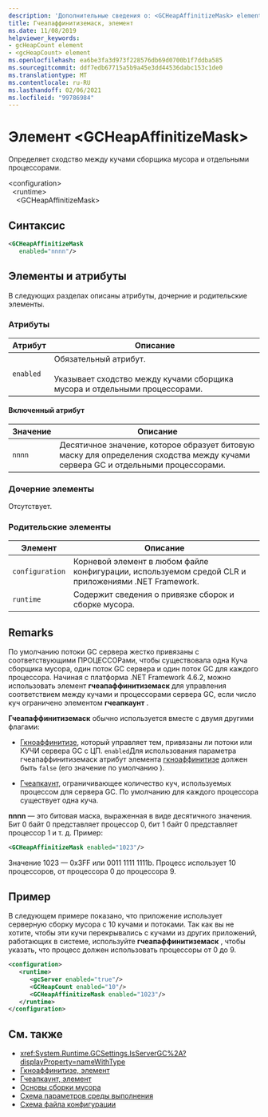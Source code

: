 ```yaml
---
description: 'Дополнительные сведения о: <GCHeapAffinitizeMask> element'
title: Гчеапаффинитиземаск, элемент
ms.date: 11/08/2019
helpviewer_keywords:
- gcHeapCount element
- <gcHeapCount> element
ms.openlocfilehash: ea6be3fa3d973f228576db69d0700b1f7ddba585
ms.sourcegitcommit: ddf7edb67715a5b9a45e3dd44536dabc153c1de0
ms.translationtype: MT
ms.contentlocale: ru-RU
ms.lasthandoff: 02/06/2021
ms.locfileid: "99786984"
---
```

# <a name="gcheapaffinitizemask-element"></a>Элемент \<GCHeapAffinitizeMask>

Определяет сходство между кучами сборщика мусора и отдельными процессорами.

\<configuration>\
&nbsp;&nbsp;\<runtime>\
&nbsp;&nbsp;&nbsp;&nbsp;\<GCHeapAffinitizeMask>

## <a name="syntax"></a>Синтаксис

```xml
<GCHeapAffinitizeMask
   enabled="nnnn"/>
```

## <a name="attributes-and-elements"></a>Элементы и атрибуты

В следующих разделах описаны атрибуты, дочерние и родительские элементы.

### <a name="attributes"></a>Атрибуты

|Атрибут|Описание|
|---------------|-----------------|
|`enabled`|Обязательный атрибут.<br /><br />Указывает сходство между кучами сборщика мусора и отдельными процессорами. |

#### <a name="enabled-attribute"></a>Включенный атрибут

|Значение|Описание|
|-----------|-----------------|
|`nnnn`|Десятичное значение, которое образует битовую маску для определения сходства между кучами сервера GC и отдельными процессорами. |

### <a name="child-elements"></a>Дочерние элементы

Отсутствует.

### <a name="parent-elements"></a>Родительские элементы

|Элемент|Описание|
|-------------|-----------------|
|`configuration`|Корневой элемент в любом файле конфигурации, используемом средой CLR и приложениями .NET Framework.|
|`runtime`|Содержит сведения о привязке сборок и сборке мусора.|

## <a name="remarks"></a>Remarks

По умолчанию потоки GC сервера жестко привязаны с соответствующими ПРОЦЕССОРами, чтобы существовала одна Куча сборщика мусора, один поток GC сервера и один поток GC для каждого процессора. Начиная с платформа .NET Framework 4.6.2, можно использовать элемент **гчеапаффинитиземаск** для управления соответствием между кучами и процессорами сервера GC, если число куч ограничено элементом **гчеапкаунт** .

**Гчеапаффинитиземаск** обычно используется вместе с двумя другими флагами:

- [Гкноаффинитизе](gcnoaffinitize-element.md), который управляет тем, привязаны ли потоки или КУЧИ сервера GC с ЦП. `enabled`Для использования параметра гчеапаффинитиземаск атрибут элемента [гкноаффинитизе](gcnoaffinitize-element.md) должен быть `false` (его значение по умолчанию  ).

- [Гчеапкаунт](gcheapcount-element.md), ограничивающее количество куч, используемых процессом для сервера GC. По умолчанию для каждого процессора существует одна куча.

**nnnn** — это битовая маска, выраженная в виде десятичного значения. Бит 0 байт 0 представляет процессор 0, бит 1 байт 0 представляет процессор 1 и т. д. Пример:

```xml
<GCHeapAffinitizeMask enabled="1023"/>
```

Значение 1023 — 0x3FF или 0011 1111 1111b. Процесс использует 10 процессоров, от процессора 0 до процессора 9.

## <a name="example"></a>Пример

В следующем примере показано, что приложение использует серверную сборку мусора с 10 кучами и потоками. Так как вы не хотите, чтобы эти кучи перекрывались с кучами из других приложений, работающих в системе, используйте **гчеапаффинитиземаск** , чтобы указать, что процесс должен использовать процессоры от 0 до 9.

```xml
<configuration>
   <runtime>
      <gcServer enabled="true"/>
      <GCHeapCount enabled="10"/>
      <GCHeapAffinitizeMask enabled="1023"/>
   </runtime>
</configuration>
```

## <a name="see-also"></a>См. также

- <xref:System.Runtime.GCSettings.IsServerGC%2A?displayProperty=nameWithType>
- [Гкноаффинитизе, элемент](gcnoaffinitize-element.md)
- [Гчеапкаунт, элемент](gcheapcount-element.md)
- [Основы сборки мусора](../../../../standard/garbage-collection/fundamentals.md)
- [Схема параметров среды выполнения](index.md)
- [Схема файла конфигурации](../index.md)
